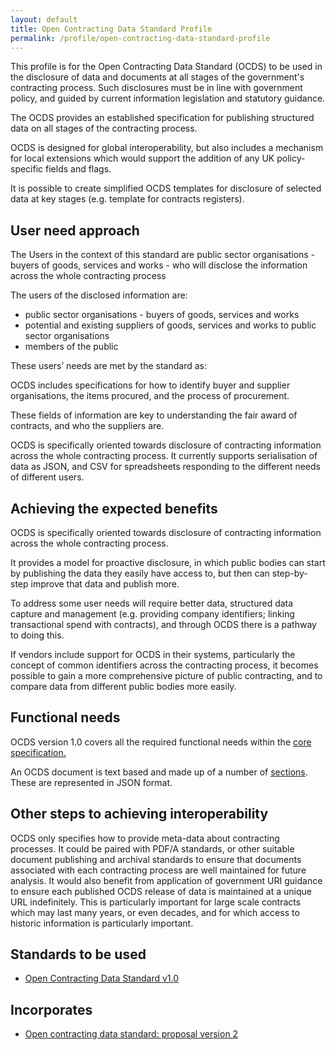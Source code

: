 ```yaml
---
layout: default
title: Open Contracting Data Standard Profile
permalink: /profile/open-contracting-data-standard-profile
---
```



This profile is for the Open Contracting Data Standard (OCDS) to be used in the disclosure of data and documents at all stages of the government's contracting process. Such disclosures must be in line with government policy, and guided by current information legislation and statutory guidance.

The OCDS provides an established specification for publishing structured data on all stages of the contracting process.

OCDS is designed for global interoperability, but also includes a mechanism for local extensions which would support the addition of any UK policy-specific fields and flags.

It is possible to create simplified OCDS templates for disclosure of selected data at key stages (e.g. template for contracts registers).



## User need approach

The Users in the context of this standard are public sector organisations - buyers of goods, services and works - who will disclose the information across the whole contracting process

The users of the disclosed information are:

*   public sector organisations - buyers of goods, services and works
*   potential and existing suppliers of goods, services and works to public sector organisations
*   members of the public

These users’ needs are met by the standard as:

OCDS includes specifications for how to identify buyer and supplier organisations, the items procured, and the process of procurement.

These fields of information are key to understanding the fair award of contracts, and who the suppliers are.

OCDS is specifically oriented towards disclosure of contracting information across the whole contracting process. It currently supports serialisation of data as JSON, and CSV for spreadsheets responding to the different needs of different users.

## Achieving the expected benefits 

OCDS is specifically oriented towards disclosure of contracting information across the whole contracting process.

It provides a model for proactive disclosure, in which public bodies can start by publishing the data they easily have access to, but then can step-by-step improve that data and publish more.

To address some user needs will require better data, structured data capture and management (e.g. providing company identifiers; linking transactional spend with contracts), and through OCDS there is a pathway to doing this.

If vendors include support for OCDS in their systems, particularly the concept of common identifiers across the contracting process, it becomes possible to gain a more comprehensive picture of public contracting, and to compare data from different public bodies more easily.  

## Functional needs

OCDS version 1.0 covers all the required functional needs within the [core specification.](http://standard.open-contracting.org/latest/en/)

An OCDS document is text based and made up of a number of [sections](http://standard.open-contracting.org/latest/en/getting_started/building_blocks/). These are represented in JSON format.


## Other steps to achieving interoperability 

OCDS only specifies how to provide meta-data about contracting processes. It could be paired with PDF/A standards, or other suitable document publishing and archival standards to ensure that documents associated with each contracting process are well maintained for future analysis. It would also benefit from application of government URI guidance to ensure each published OCDS release of data is maintained at a unique URL indefinitely. This is particularly important for large scale contracts which may last many years, or even decades, and for which access to historic information is particularly important.


## Standards to be used

*   [Open Contracting Data Standard v1.0](/standard/open-contracting-data-standard-v10)

## Incorporates

*   [Open contracting data standard: proposal version 2](/proposal/open-contracting-data-standard-proposal-version-2)

